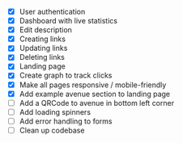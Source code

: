 - [x] User authentication
- [x] Dashboard with live statistics
- [x] Edit description
- [x] Creating links
- [x] Updating links
- [x] Deleting links
- [x] Landing page
- [x] Create graph to track clicks
- [x] Make all pages responsive / mobile-friendly
- [x] Add example avenue section to landing page
- [ ] Add a QRCode to avenue in bottom left corner
- [ ] Add loading spinners
- [ ] Add error handling to forms
- [ ] Clean up codebase
